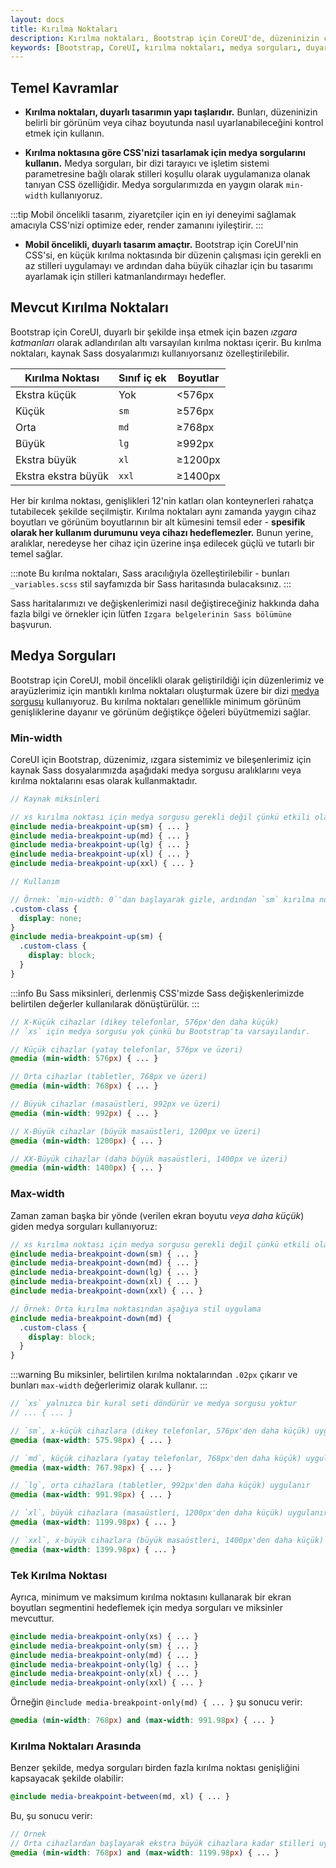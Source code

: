```yaml
---
layout: docs
title: Kırılma Noktaları
description: Kırılma noktaları, Bootstrap için CoreUI'de, düzeninizin cihaz veya görünüm boyutlarına göre nasıl tepki verdiğini belirleyen tetikleyicilerdir. Bu doküman, kırılma noktalarının tanımı, mevcut kırılma noktaları, medya sorguları ve bunların nasıl kullanılacağı hakkında kapsamlı bir rehber sunmaktadır.
keywords: [Bootstrap, CoreUI, kırılma noktaları, medya sorguları, duyarlı tasarım, CSS, web tasarımı]
---
```


## Temel Kavramlar

- **Kırılma noktaları, duyarlı tasarımın yapı taşlarıdır.** Bunları, düzeninizin belirli bir görünüm veya cihaz boyutunda nasıl uyarlanabileceğini kontrol etmek için kullanın.

- **Kırılma noktasına göre CSS'nizi tasarlamak için medya sorgularını kullanın.** Medya sorguları, bir dizi tarayıcı ve işletim sistemi parametresine bağlı olarak stilleri koşullu olarak uygulamanıza olanak tanıyan CSS özelliğidir. Medya sorgularımızda en yaygın olarak `min-width` kullanıyoruz.

:::tip
Mobil öncelikli tasarım, ziyaretçiler için en iyi deneyimi sağlamak amacıyla CSS'nizi optimize eder, render zamanını iyileştirir.
:::

- **Mobil öncelikli, duyarlı tasarım amaçtır.** Bootstrap için CoreUI'nin CSS'si, en küçük kırılma noktasında bir düzenin çalışması için gerekli en az stilleri uygulamayı ve ardından daha büyük cihazlar için bu tasarımı ayarlamak için stilleri katmanlandırmayı hedefler.

## Mevcut Kırılma Noktaları

Bootstrap için CoreUI, duyarlı bir şekilde inşa etmek için bazen *ızgara katmanları* olarak adlandırılan altı varsayılan kırılma noktası içerir. Bu kırılma noktaları, kaynak Sass dosyalarımızı kullanıyorsanız özelleştirilebilir.


| Kırılma Noktası | Sınıf iç ek | Boyutlar |
| --- | --- | --- |
| Ekstra küçük | Yok  |&lt;576px |
| Küçük | `sm` | &ge;576px |
| Orta | `md` | &ge;768px |
| Büyük | `lg` | &ge;992px |
| Ekstra büyük | `xl` | &ge;1200px |
| Ekstra ekstra büyük | `xxl` | &ge;1400px |
Her bir kırılma noktası, genişlikleri 12'nin katları olan konteynerleri rahatça tutabilecek şekilde seçilmiştir. Kırılma noktaları aynı zamanda yaygın cihaz boyutları ve görünüm boyutlarının bir alt kümesini temsil eder - **spesifik olarak her kullanım durumunu veya cihazı hedeflemezler.** Bunun yerine, aralıklar, neredeyse her cihaz için üzerine inşa edilecek güçlü ve tutarlı bir temel sağlar.

:::note
Bu kırılma noktaları, Sass aracılığıyla özelleştirilebilir - bunları `_variables.scss` stil sayfamızda bir Sass haritasında bulacaksınız.
:::

Sass haritalarımızı ve değişkenlerimizi nasıl değiştireceğiniz hakkında daha fazla bilgi ve örnekler için lütfen `Izgara belgelerinin Sass bölümüne` başvurun.

## Medya Sorguları

Bootstrap için CoreUI, mobil öncelikli olarak geliştirildiği için düzenlerimiz ve arayüzlerimiz için mantıklı kırılma noktaları oluşturmak üzere bir dizi [medya sorgusu](https://developer.mozilla.org/en-US/docs/Web/CSS/Media_Queries/Using_media_queries) kullanıyoruz. Bu kırılma noktaları genellikle minimum görünüm genişliklerine dayanır ve görünüm değiştikçe öğeleri büyütmemizi sağlar.

### Min-width

CoreUI için Bootstrap, düzenimiz, ızgara sistemimiz ve bileşenlerimiz için kaynak Sass dosyalarımızda aşağıdaki medya sorgusu aralıklarını veya kırılma noktalarını esas olarak kullanmaktadır.

```scss
// Kaynak miksinleri

// xs kırılma noktası için medya sorgusu gerekli değil çünkü etkili olarak `@media (min-width: 0) { ... }`
@include media-breakpoint-up(sm) { ... }
@include media-breakpoint-up(md) { ... }
@include media-breakpoint-up(lg) { ... }
@include media-breakpoint-up(xl) { ... }
@include media-breakpoint-up(xxl) { ... }

// Kullanım

// Örnek: `min-width: 0`'dan başlayarak gizle, ardından `sm` kırılma noktasında göster
.custom-class {
  display: none;
}
@include media-breakpoint-up(sm) {
  .custom-class {
    display: block;
  }
}
```

:::info
Bu Sass miksinleri, derlenmiş CSS'mizde Sass değişkenlerimizde belirtilen değerler kullanılarak dönüştürülür.
:::

```scss
// X-Küçük cihazlar (dikey telefonlar, 576px'den daha küçük)
// `xs` için medya sorgusu yok çünkü bu Bootstrap'ta varsayılandır.

// Küçük cihazlar (yatay telefonlar, 576px ve üzeri)
@media (min-width: 576px) { ... }

// Orta cihazlar (tabletler, 768px ve üzeri)
@media (min-width: 768px) { ... }

// Büyük cihazlar (masaüstleri, 992px ve üzeri)
@media (min-width: 992px) { ... }

// X-Büyük cihazlar (büyük masaüstleri, 1200px ve üzeri)
@media (min-width: 1200px) { ... }

// XX-Büyük cihazlar (daha büyük masaüstleri, 1400px ve üzeri)
@media (min-width: 1400px) { ... }
```

### Max-width

Zaman zaman başka bir yönde (verilen ekran boyutu *veya daha küçük*) giden medya sorguları kullanıyoruz:

```scss
// xs kırılma noktası için medya sorgusu gerekli değil çünkü etkili olarak `@media (max-width: 0) { ... }`
@include media-breakpoint-down(sm) { ... }
@include media-breakpoint-down(md) { ... }
@include media-breakpoint-down(lg) { ... }
@include media-breakpoint-down(xl) { ... }
@include media-breakpoint-down(xxl) { ... }

// Örnek: Orta kırılma noktasından aşağıya stil uygulama
@include media-breakpoint-down(md) {
  .custom-class {
    display: block;
  }
}
```

:::warning
Bu miksinler, belirtilen kırılma noktalarından `.02px` çıkarır ve bunları `max-width` değerlerimiz olarak kullanır. 
:::

```scss
// `xs` yalnızca bir kural seti döndürür ve medya sorgusu yoktur
// ... { ... }

// `sm`, x-küçük cihazlara (dikey telefonlar, 576px'den daha küçük) uygulanır
@media (max-width: 575.98px) { ... }

// `md`, küçük cihazlara (yatay telefonlar, 768px'den daha küçük) uygulanır
@media (max-width: 767.98px) { ... }

// `lg`, orta cihazlara (tabletler, 992px'den daha küçük) uygulanır
@media (max-width: 991.98px) { ... }

// `xl`, büyük cihazlara (masaüstleri, 1200px'den daha küçük) uygulanır
@media (max-width: 1199.98px) { ... }

// `xxl`, x-büyük cihazlara (büyük masaüstleri, 1400px'den daha küçük) uygulanır
@media (max-width: 1399.98px) { ... }
```

### Tek Kırılma Noktası

Ayrıca, minimum ve maksimum kırılma noktasını kullanarak bir ekran boyutları segmentini hedeflemek için medya sorguları ve miksinler mevcuttur.

```scss
@include media-breakpoint-only(xs) { ... }
@include media-breakpoint-only(sm) { ... }
@include media-breakpoint-only(md) { ... }
@include media-breakpoint-only(lg) { ... }
@include media-breakpoint-only(xl) { ... }
@include media-breakpoint-only(xxl) { ... }
```

Örneğin `@include media-breakpoint-only(md) { ... }` şu sonucu verir:

```scss
@media (min-width: 768px) and (max-width: 991.98px) { ... }
```

### Kırılma Noktaları Arasında

Benzer şekilde, medya sorguları birden fazla kırılma noktası genişliğini kapsayacak şekilde olabilir:

```scss
@include media-breakpoint-between(md, xl) { ... }
```

Bu, şu sonucu verir:

```scss
// Örnek
// Orta cihazlardan başlayarak ekstra büyük cihazlara kadar stilleri uygulayın
@media (min-width: 768px) and (max-width: 1199.98px) { ... }
```